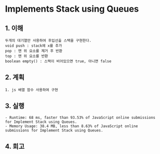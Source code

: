 # Implements Stack using Queues

## 1. 이해
    두개의 대기열만 사용하여 후입선출 스택을 구현한다.
    void push : stack에 x를 추가
    pop : 맨 위 요소를 제거 후 반환
    top : 맨 위 요소를 반환
    boolean empty() : 스택이 비어있으면 true, 아니면 false

## 2. 계획
    1. js 배열 함수 사용하여 구현

## 3. 실행
    - Runtime: 68 ms, faster than 93.53% of JavaScript online submissions for Implement Stack using Queues.
    - Memory Usage: 38.4 MB, less than 8.63% of JavaScript online submissions for Implement Stack using Queues.

## 4. 회고
    
